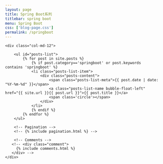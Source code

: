 ```yaml
---
layout: page
title: Spring Boot系列
titlebar: spring boot
menu: Spring Boot
css: ['blog-page.css']
permalink: /springboot
---
```


<div class="row">

    <div class="col-md-12">

        <ul id="posts-list">
            {% for post in site.posts %}
                {% if post.category=='springboot' or post.keywords contains 'springboot' %}
                <li class="posts-list-item">
                    <div class="posts-content">
                        <span class="posts-list-meta">{{ post.date | date: "%Y-%m-%d" }}</span>
                        <a class="posts-list-name bubble-float-left" href="{{ site.url }}{{ post.url }}">{{ post.title }}</a>
                        <span class='circle'></span>
                    </div>
                </li>
                {% endif %}
            {% endfor %}
        </ul> 

        <!-- Pagination -->
        <!-- {% include pagination.html %} -->

        <!-- Comments -->
       <!-- <div class="comment">
         {% include comments.html %}
       </div> -->
    </div>

</div>
<script>
    $(document).ready(function(){

        // Enable bootstrap tooltip
        $("body").tooltip({ selector: '[data-toggle=tooltip]' });

    });
</script>